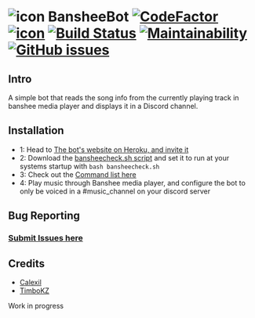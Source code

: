 # ![icon](https://u.teknik.io/znQBF.png) BansheeBot [![CodeFactor](https://www.codefactor.io/repository/github/calexil/bansheebot/badge)](https://www.codefactor.io/repository/github/calexil/bansheebot) [![icon](https://img.shields.io/badge/Heroku-Deployed-8460aa.svg)](https://bansheebot.herokuapp.com/) [![Build Status](https://travis-ci.org/calexil/BansheeBot.svg?branch=master)](https://travis-ci.org/calexil/BansheeBot) [![Maintainability](https://api.codeclimate.com/v1/badges/5cea1da12f8d344b472f/maintainability)](https://codeclimate.com/github/calexil/BansheeBot/maintainability) [![GitHub issues](https://img.shields.io/github/issues/calexil/BansheeBot.svg)](https://github.com/calexil/BansheeBot/issues)

## Intro
A simple bot that reads the song info from the currently playing track in banshee media player and displays it in a Discord channel.

## Installation

* 1: Head to [The bot's website on Heroku, and invite it](https://bansheebot.herokuapp.com/)
* 2: Download the [bansheecheck.sh script](https://github.com/calexil/BansheeBot/blob/master/bansheecheck.sh) and set it to run at your systems startup with `bash bansheecheck.sh`
* 3: Check out the [Command list here](https://github.com/calexil/BansheeBot/blob/master/Commands.md)
* 4: Play music through Banshee media player, and configure the bot to only be voiced in a #music_channel on your discord server

## Bug Reporting
### [Submit Issues here](https://github.com/calexil/BansheeBot/issues/new)

## Credits

* [Calexil](https://github.com/calexil)
* [TimboKZ](https://github.com/TimboKZ)

Work in progress
